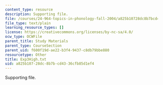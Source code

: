 ```yaml
---
content_type: resource
description: Supporting file.
file: /courses/24-964-topics-in-phonology-fall-2004/a825b10728dc8b7bcd4336cfb85d1ef4_Exp3High.txt
file_type: text/plain
learning_resource_types: []
license: https://creativecommons.org/licenses/by-nc-sa/4.0/
ocw_type: OCWFile
parent_title: Study Materials
parent_type: CourseSection
parent_uid: f600f19d-ae22-b3f4-9437-c8db79bbe880
resourcetype: Other
title: Exp3High.txt
uid: a825b107-28dc-8b7b-cd43-36cfb85d1ef4
---
```

Supporting file.